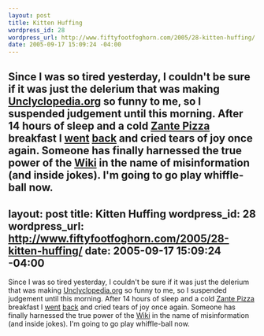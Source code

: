 ```yaml
--- 
layout: post
title: Kitten Huffing
wordpress_id: 28
wordpress_url: http://www.fiftyfootfoghorn.com/2005/28-kitten-huffing/
date: 2005-09-17 15:09:24 -04:00
---
```

Since I was so tired yesterday, I couldn't be sure if it was just the delerium that was making <a href="http://uncyclopedia.org">Unclyclopedia.org</a> so funny to me, so I suspended judgement until this morning. After 14 hours of sleep and a cold <a href="http://www.zantepizza.com/">Zante Pizza</a> breakfast I <a href="http://uncyclopedia.org/wiki/Kitten_Huffing">went</a> <a href="http://uncyclopedia.org/wiki/You_have_two_cows">back</a> and cried tears of joy once again. Someone has finally harnessed the true power of the <a href="http://wiki.org/wiki.cgi?WhatIsWiki">Wiki</a> in the name of misinformation (and inside jokes). I'm going to go play whiffle-ball now.
--- 
layout: post
title: Kitten Huffing
wordpress_id: 28
wordpress_url: http://www.fiftyfootfoghorn.com/2005/28-kitten-huffing/
date: 2005-09-17 15:09:24 -04:00
---
Since I was so tired yesterday, I couldn't be sure if it was just the delerium that was making <a href="http://uncyclopedia.org">Unclyclopedia.org</a> so funny to me, so I suspended judgement until this morning. After 14 hours of sleep and a cold <a href="http://www.zantepizza.com/">Zante Pizza</a> breakfast I <a href="http://uncyclopedia.org/wiki/Kitten_Huffing">went</a> <a href="http://uncyclopedia.org/wiki/You_have_two_cows">back</a> and cried tears of joy once again. Someone has finally harnessed the true power of the <a href="http://wiki.org/wiki.cgi?WhatIsWiki">Wiki</a> in the name of misinformation (and inside jokes). I'm going to go play whiffle-ball now.
